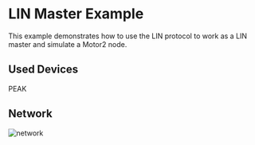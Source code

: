 # LIN Master Example

This example demonstrates how to use the LIN protocol to work as a LIN master and simulate a Motor2 node.

## Used Devices

PEAK

## Network

![network](./network.png)
